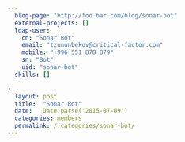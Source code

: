 ```yaml
---
  blog-page: "http://foo.bar.com/blog/sonar-bot"
  external-projects: []
  ldap-user: 
    cn: "Sonar Bot"
    email: "tzununbekov@critical-factor.com"
    mobile: "+996 551 878 879"
    sn: "Bot"
    uid: "sonar-bot"
  skills: []

}
  layout: post
  title:  "Sonar Bot"
  date:   Date.parse('2015-07-09')
  categories: members
  permalink: /:categories/sonar-bot/
---
```

